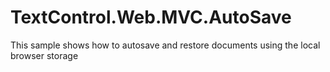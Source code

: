 # TextControl.Web.MVC.AutoSave
This sample shows how to autosave and restore documents using the local browser storage
